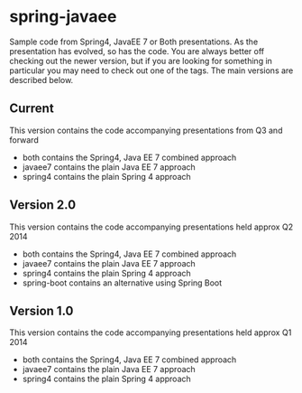 spring-javaee
=============

Sample code from Spring4, JavaEE 7 or Both presentations.
As the presentation has evolved, so has the code. You are always better off checking out the newer version, 
but if you are looking for something in particular you may need to check out one of the tags. The main versions
are described below.

Current
-------
This version contains the code accompanying presentations from Q3 and forward

- both contains the Spring4, Java EE 7 combined approach
- javaee7 contains the plain Java EE 7 approach
- spring4 contains the plain Spring 4 approach

Version 2.0
-----------
This version contains the code accompanying presentations held approx Q2 2014

- both contains the Spring4, Java EE 7 combined approach
- javaee7 contains the plain Java EE 7 approach
- spring4 contains the plain Spring 4 approach
- spring-boot contains an alternative using Spring Boot

Version 1.0
-----------
This version contains the code accompanying presentations held approx Q1 2014

- both contains the Spring4, Java EE 7 combined approach
- javaee7 contains the plain Java EE 7 approach
- spring4 contains the plain Spring 4 approach